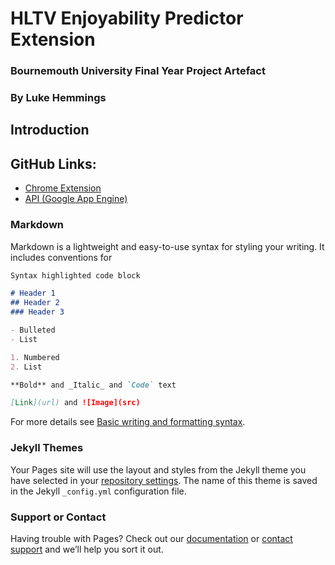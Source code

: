 # HLTV Enjoyability Predictor Extension
### Bournemouth University Final Year Project Artefact
### By Luke Hemmings

## Introduction


## GitHub Links:
- [Chrome Extension](https://github.com/OfficiallyLukeHemmings/hltvPredictorExtension)
- [API (Google App Engine)](https://github.com/OfficiallyLukeHemmings/hltv_predictor_api)

### Markdown

Markdown is a lightweight and easy-to-use syntax for styling your writing. It includes conventions for

```markdown
Syntax highlighted code block

# Header 1
## Header 2
### Header 3

- Bulleted
- List

1. Numbered
2. List

**Bold** and _Italic_ and `Code` text

[Link](url) and ![Image](src)
```

For more details see [Basic writing and formatting syntax](https://docs.github.com/en/github/writing-on-github/getting-started-with-writing-and-formatting-on-github/basic-writing-and-formatting-syntax).

### Jekyll Themes

Your Pages site will use the layout and styles from the Jekyll theme you have selected in your [repository settings](https://github.com/OfficiallyLukeHemmings/officiallylukehemmings.github.io/settings/pages). The name of this theme is saved in the Jekyll `_config.yml` configuration file.

### Support or Contact

Having trouble with Pages? Check out our [documentation](https://docs.github.com/categories/github-pages-basics/) or [contact support](https://support.github.com/contact) and we’ll help you sort it out.
